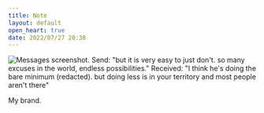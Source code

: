 ```yaml
---
title: Note
layout: default
open_heart: true
date: 2022/07/27 20:38
---
```


![Messages screenshot. Send: "but it is very easy to just don't. so many excuses in the world, endless possibilities." Received: "I think he's doing the bare minimum (redacted). but doing less is in your territory and most people aren't there"](https://user-images.githubusercontent.com/1153134/181395552-db93366b-fd08-44f7-81d4-4075baaf4e05.png)

My brand.

